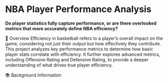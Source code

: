 # NBA Player Performance Analysis
**Do player statistics fully capture performance, or are there overlooked metrics that more accurately define NBA efficiency?**

📌 Overview
Efficiency in basketball refers to a player’s overall impact on the game, considering not just their output but how effectively they contribute. This project analyzes key performance metrics to determine how basic player stats correlate with efficiency. It further explores advanced metrics, including Offensive Rating and Defensive Rating, to provide a deeper understanding of what drives true player efficiency.

📚 Background Information

